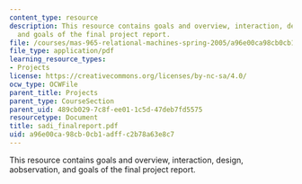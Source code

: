 ```yaml
---
content_type: resource
description: This resource contains goals and overview, interaction, design, aobservation,
  and goals of the final project report.
file: /courses/mas-965-relational-machines-spring-2005/a96e00ca98cb0cb1adffc2b78a63e8c7_sadi_finalreport.pdf
file_type: application/pdf
learning_resource_types:
- Projects
license: https://creativecommons.org/licenses/by-nc-sa/4.0/
ocw_type: OCWFile
parent_title: Projects
parent_type: CourseSection
parent_uid: 489cb029-7c8f-ee01-1c5d-47deb7fd5575
resourcetype: Document
title: sadi_finalreport.pdf
uid: a96e00ca-98cb-0cb1-adff-c2b78a63e8c7
---
```

This resource contains goals and overview, interaction, design, aobservation, and goals of the final project report.